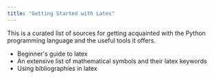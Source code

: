 ```yaml
---
title: "Getting Started with Latex"
---
```


This is a curated list of sources for getting acquainted with the Python programming language and the useful tools it offers.

* <a href="http://www.docs.is.ed.ac.uk/skills/documents/3722/3722-2014.pdf" style="text-decoration:none">Beginner's guide to latex</a>
* <a href="https://www.caam.rice.edu/~heinken/latex/symbols.pdf" style="text-decoration:none">An extensive list of mathematical symbols and their latex keywords</a>
* <a href="https://www.overleaf.com/learn/how-to/Using_bibliographies_on_Overleaf" style="text-decoration:none">Using bibliographies in latex</a>
